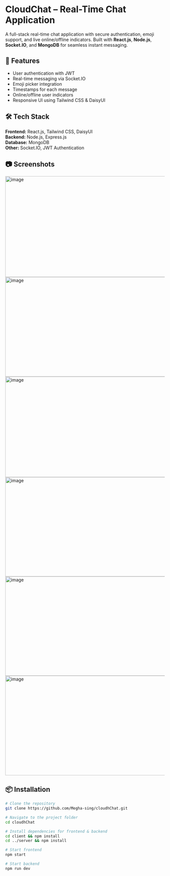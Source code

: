 # CloudChat – Real-Time Chat Application

A full-stack real-time chat application with secure authentication, emoji support, and live online/offline indicators. Built with **React.js**, **Node.js**, **Socket.IO**, and **MongoDB** for seamless instant messaging.

## 🚀 Features
- User authentication with JWT
- Real-time messaging via Socket.IO
- Emoji picker integration
- Timestamps for each message
- Online/offline user indicators
- Responsive UI using Tailwind CSS & DaisyUI

## 🛠 Tech Stack
**Frontend:** React.js, Tailwind CSS, DaisyUI  
**Backend:** Node.js, Express.js  
**Database:** MongoDB  
**Other:** Socket.IO, JWT Authentication

## 📷 Screenshots
<img width="589" height="318" alt="image" src="https://github.com/user-attachments/assets/01ad1cbe-9154-4757-ac68-afe00f4d9893" />
<img width="598" height="314" alt="image" src="https://github.com/user-attachments/assets/5e92bf3a-6bdb-4025-8b4c-5e838eccfa71" />
<img width="595" height="317" alt="image" src="https://github.com/user-attachments/assets/9d971de5-0c89-483d-bc7c-d8a3920cebea" />
<img width="598" height="313" alt="image" src="https://github.com/user-attachments/assets/25da235f-fd06-48d7-b631-f3c07bde27db" />
<img width="596" height="313" alt="image" src="https://github.com/user-attachments/assets/f970ef2c-3ba7-4baf-9b6c-438c6765d9df" />
<img width="602" height="314" alt="image" src="https://github.com/user-attachments/assets/7c440213-dc35-466b-bb40-cc1d003887aa" />


## 📦 Installation
```bash
# Clone the repository
git clone https://github.com/Megha-sing/cloudhChat.git

# Navigate to the project folder
cd cloudhChat

# Install dependencies for frontend & backend
cd client && npm install
cd ../server && npm install

# Start frontend
npm start

# Start backend
npm run dev
